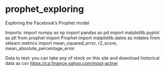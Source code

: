 # prophet_exploring
Exploring the Facebook’s Prophet model

Imports:
import numpy as np
import pandas as pd
import matplotlib.pyplot as plt
from prophet import Prophet
import matplotlib.dates as mdates
from sklearn.metrics import mean_squared_error, r2_score, mean_absolute_percentage_error

Data to test:
you can take any of stock on this site and download historical data as csv
https://ca.finance.yahoo.com/most-active
